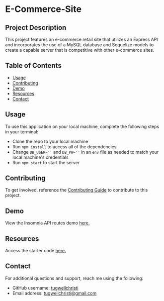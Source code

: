 # E-Commerce-Site

## Project Description
This project features an e-commerce retail site that utilizes an Express API and incorporates the use of a MySQL database and Sequelize models to create a capable server that is competitive with other e-commerce sites.

## Table of Contents
- [Usage](#usage)
- [Contributing](#contributing)
- [Demo](#demo)
- [Resources](#resources)
- [Contact](#contact)

## Usage
To use this application on your local machine, complete the following steps in your terminal:
- Clone the repo to your local machine
- Run `npm install` to access all of the dependencies
- Change `DB_USER=''` and `DB_PW=''` in an `env` file as needed to match your local machine's credentials
- Run `npm start` to start the server

## Contributing
To get involved, reference the [Contributing Guide](https://docs.github.com/en/get-started/quickstart/contributing-to-projects) to contribute to this project. 

## Demo
View the Insomnia API routes demo [here.](https://github.com/tugwellchristi/E-Commerce/assets/90078824/6fb24b23-1cb8-4803-bcba-ca7968d4cc6e)


## Resources
Access the starter code [here.](https://github.com/coding-boot-camp/fantastic-umbrella)

## Contact
For additional questions and support, reach me using the following:
- GitHub username: [tugwellchristi](https://github.com/tugwellchristi)
- Email address: tugwellchristi@gmail.com

